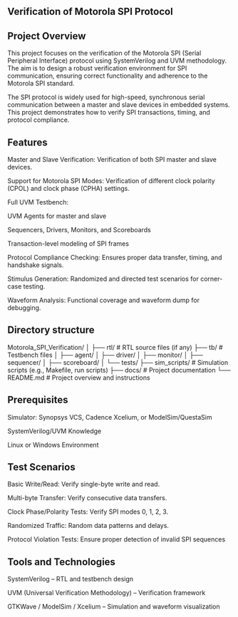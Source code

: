 ## Verification of Motorola SPI Protocol 

## Project Overview
This project focuses on the verification of the Motorola SPI (Serial Peripheral Interface) protocol using SystemVerilog and UVM methodology. The aim is to design a robust verification environment for SPI communication, ensuring correct functionality and adherence to the Motorola SPI standard.

The SPI protocol is widely used for high-speed, synchronous serial communication between a master and slave devices in embedded systems. This project demonstrates how to verify SPI transactions, timing, and protocol compliance.

## Features 

Master and Slave Verification: Verification of both SPI master and slave devices.

Support for Motorola SPI Modes: Verification of different clock polarity (CPOL) and clock phase (CPHA) settings.

Full UVM Testbench:

UVM Agents for master and slave

Sequencers, Drivers, Monitors, and Scoreboards

Transaction-level modeling of SPI frames

Protocol Compliance Checking: Ensures proper data transfer, timing, and handshake signals.

Stimulus Generation: Randomized and directed test scenarios for corner-case testing.

Waveform Analysis: Functional coverage and waveform dump for debugging.

## Directory structure 

Motorola_SPI_Verification/
│
├── rtl/                   # RTL source files (if any)
├── tb/                    # Testbench files
│   ├── agent/
│   ├── driver/
│   ├── monitor/
│   ├── sequencer/
│   ├── scoreboard/
│   └── tests/
├── sim_scripts/           # Simulation scripts (e.g., Makefile, run scripts)
├── docs/                  # Project documentation
└── README.md              # Project overview and instructions

## Prerequisites

Simulator: Synopsys VCS, Cadence Xcelium, or ModelSim/QuestaSim

SystemVerilog/UVM Knowledge

Linux or Windows Environment

## Test Scenarios 

Basic Write/Read: Verify single-byte write and read.

Multi-byte Transfer: Verify consecutive data transfers.

Clock Phase/Polarity Tests: Verify SPI modes 0, 1, 2, 3.

Randomized Traffic: Random data patterns and delays.

Protocol Violation Tests: Ensure proper detection of invalid SPI sequences

## Tools and Technologies 
SystemVerilog – RTL and testbench design

UVM (Universal Verification Methodology) – Verification framework

GTKWave / ModelSim / Xcelium – Simulation and waveform visualization



